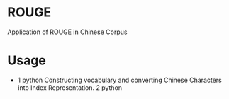 # ROUGE
Application of ROUGE in Chinese Corpus
# Usage
* 1 python 
Constructing vocabulary and converting Chinese Characters into Index Representation.
2 python
